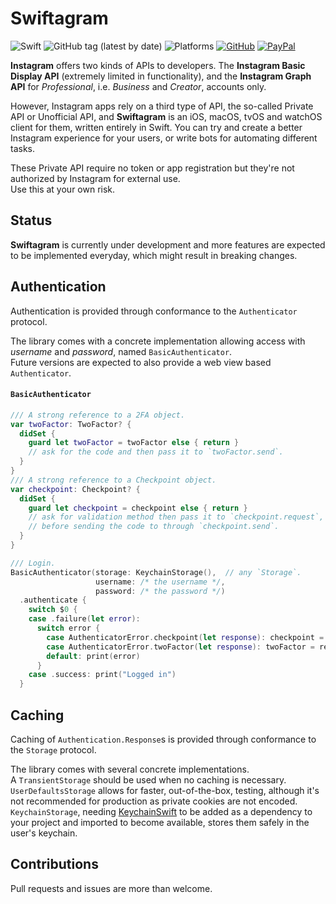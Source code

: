 # Swiftagram
![Swift](https://github.com/sbertix/Swiftagram/workflows/Swift/badge.svg?branch=master)
![GitHub tag (latest by date)](https://img.shields.io/github/v/tag/sbertix/Swiftagram)
![Platforms](https://img.shields.io/badge/platform-iOS%20%7C%20macOS%20%7C%20watchOS%20%7C%20tvOS%20%7C%20Linux-lightgrey?style=flat)
[![GitHub](https://img.shields.io/github/license/sbertix/Swiftagram)](LICENSE)
[![PayPal](https://img.shields.io/badge/support-PayPal-blue?style=flat&logo=paypal)](https://www.paypal.me/sbertix)

**Instagram** offers two kinds of APIs to developers. The **Instagram Basic Display API** (extremely limited in functionality), and the **Instagram Graph API** for _Professional_, i.e. _Business_ and _Creator_, accounts only.

However, Instagram apps rely on a third type of API, the so-called Private API or Unofficial API, and **Swiftagram** is an iOS, macOS, tvOS and watchOS client for them, written entirely in Swift. You can try and create a better Instagram experience for your users, or write bots for automating different tasks.

These Private API require no token or app registration but they're not authorized by Instagram for external use.  
Use this at your own risk.

## Status
**Swiftagram** is currently under development and more features are expected to be implemented everyday, which might result in breaking changes.

## Authentication
Authentication is provided through conformance to the `Authenticator` protocol.  

The library comes with a concrete implementation allowing access with _username_ and _password_, named `BasicAuthenticator`.  
Future versions are expected to also provide a web view based `Authenticator`.

#### `BasicAuthenticator`
```swift
/// A strong reference to a 2FA object.
var twoFactor: TwoFactor? {
  didSet {
    guard let twoFactor = twoFactor else { return }
    // ask for the code and then pass it to `twoFactor.send`.
  }
}
/// A strong reference to a Checkpoint object.
var checkpoint: Checkpoint? {
  didSet {
    guard let checkpoint = checkpoint else { return }
    // ask for validation method then pass it to `checkpoint.request`, 
    // before sending the code to through `checkpoint.send`.
  }
}

/// Login.
BasicAuthenticator(storage: KeychainStorage(),  // any `Storage`.
                   username: /* the username */,
                   password: /* the password */)
  .authenticate {
    switch $0 {
    case .failure(let error): 
      switch error {
        case AuthenticatorError.checkpoint(let response): checkpoint = response
        case AuthenticatorError.twoFactor(let response): twoFactor = response
        default: print(error)
      }
    case .success: print("Logged in")
  }
```

## Caching
Caching of `Authentication.Response`s is provided through conformance to the `Storage` protocol.  

The library comes with several concrete implementations.  
A `TransientStorage` should be used when no caching is necessary.  
`UserDefaultsStorage` allows for faster, out-of-the-box, testing, although it's not recommended for production as private cookies are not encoded.  
`KeychainStorage`, needing [KeychainSwift](https://github.com/evgenyneu/keychain-swift) to be added as a dependency to your project and imported to become available, stores them safely in the user's keychain.  


## Contributions
Pull requests and issues are more than welcome.
